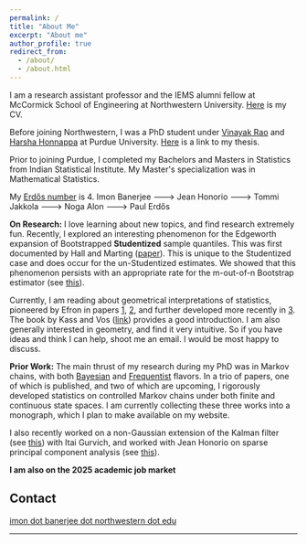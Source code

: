 ```yaml
---
permalink: /
title: "About Me"
excerpt: "About me"
author_profile: true
redirect_from: 
  - /about/
  - /about.html
---
```


I am a research assistant professor and the IEMS alumni fellow at McCormick School of Engineering at Northwestern University. [Here](https://raw.githubusercontent.com/Ibanerj750/Ibanerj750.github.io/master/files/Resume.pdf) is my CV. 

Before joining Northwestern, I was a PhD student under [Vinayak Rao](https://varao.github.io/) and [Harsha Honnappa](https://engineering.purdue.edu/SSL/about) at Purdue University. [Here](https://hammer.purdue.edu/articles/thesis/PROBABLY_APPROXIMATELY_CORRECT_BOUNDS_FOR_ESTIMATING_MARKOV_TRANSITION_KERNELS/24735312) is a link to my thesis.

Prior to joining Purdue, I completed my Bachelors and Masters in Statistics from Indian Statistical Institute. 
My Master's specialization was in Mathematical Statistics.

My [Erdős number](https://en.wikipedia.org/wiki/Erd%C5%91s_number) is 4. Imon Banerjee ---> Jean Honorio ---> Tommi Jakkola ---> Noga Alon ---> Paul Erdős

**On Research:** 
I love learning about new topics, and find research extremely fun. Recently, I explored an interesting phenomenon for the Edgeworth expansion of Bootstrapped **Studentized** sample quantiles. This was first documented by Hall and Marting ([paper](https://doi.org/10.1016/0047-259X(91)90032-W)). This is unique to the Studentized case and does occur for the un-Studentized estimates. We showed that this phenomenon persists with an appropriate rate for the m-out-of-n Bootstrap estimator (see [this](https://drive.google.com/file/d/1BvXylMoT_WYRMb5BBmQ9Fd0A-g03xDzC/view?usp=sharing)).

Currently, I am reading about geometrical interpretations of statistics, pioneered by Efron in papers [1](https://www.jstor.org/stable/2958246), [2](https://www.jstor.org/stable/2958883), and further developed more recently in [3](https://www.jstor.org/stable/26542840). The book by Kass and Vos ([link](https://onlinelibrary.wiley.com/doi/book/10.1002/9781118165980)) provides a good introduction. I am also generally interested in geometry, and find it very intuitive. So if you have ideas and think I can help, shoot me an email. I would be most happy to discuss.

**Prior Work:** The main thrust of my research during my PhD was in Markov chains, with both [Bayesian](https://www.mdpi.com/1099-4300/23/3/313) and [Frequentist](https://doi.org/10.1287/opre.2023.0046) flavors. In a trio of papers, one of which is published, and two of which are upcoming, I rigorously developed statistics on controlled Markov chains under both finite and continuous state spaces. I am currently collecting these three works into a monograph, which I plan to make available on my website. 

I also recently worked on a non-Gaussian extension of the Kalman filter (see [this](https://arxiv.org/abs/2502.14053)) with Itai Gurvich, and worked with Jean Honorio on sparse principal component analysis (see [this](https://arxiv.org/abs/2211.07092)).

**I am also on the 2025 academic job market**

Contact
------
[imon dot banerjee dot northwestern dot edu](mailto:imon.banerjee@northwestern.edu)

---


[//]: # (**Markdown generator**)

